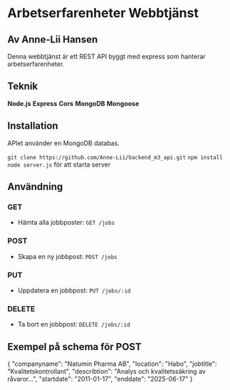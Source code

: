 # Arbetserfarenheter Webbtjänst
## Av Anne-Lii Hansen

Denna webbtjänst är ett REST API byggt med express som hanterar arbetserfarenheter. 

## Teknik
**Node.js**
**Express**
**Cors**
**MongoDB**
**Mongoose**

## Installation
APIet använder en MongoDB databas.

`git clone https://github.com/Anne-Lii/backend_m3_api.git`
`npm install`
`node server.js` för att starta server



## Användning

### GET
- Hämta alla jobbposter: `GET /jobs`
  
### POST
- Skapa en ny jobbpost: `POST /jobs`

### PUT
- Uppdatera en jobbpost: `PUT /jobs/:id`

### DELETE
- Ta bort en jobbpost: `DELETE /jobs/:id`

## Exempel på schema för POST

{
  "companyname": "Natumin Pharma AB",
  "location": "Habo",
  "jobtitle": "Kvalitetskontrollant",
  "describtion": "Analys och kvalitetssäkring av råvaror...",
  "startdate": "2011-01-17",
  "enddate": "2025-06-17"
}
